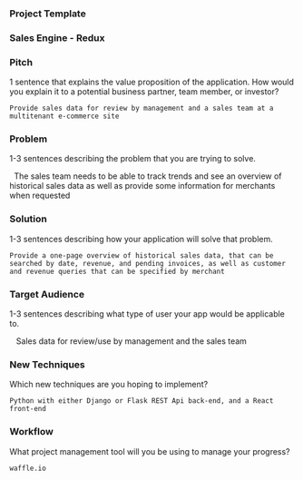### Project Template

### Sales Engine - Redux

### Pitch

1 sentence that explains the value proposition of the application. How would you explain it to a potential business partner, team member, or investor?  

    Provide sales data for review by management and a sales team at a multitenant e-commerce site  

### Problem

1-3 sentences describing the problem that you are trying to solve.  

    The sales team needs to be able to track trends and see an overview of historical sales data as well as provide some information for merchants when requested  

### Solution

1-3 sentences describing how your application will solve that problem.  

    Provide a one-page overview of historical sales data, that can be searched by date, revenue, and pending invoices, as well as customer and revenue queries that can be specified by merchant  

### Target Audience

1-3 sentences describing what type of user your app would be applicable to.  

    Sales data for review/use by management and the sales team  

### New Techniques

Which new techniques are you hoping to implement?  

    Python with either Django or Flask REST Api back-end, and a React front-end

### Workflow

What project management tool will you be using to manage your progress?  

    waffle.io
